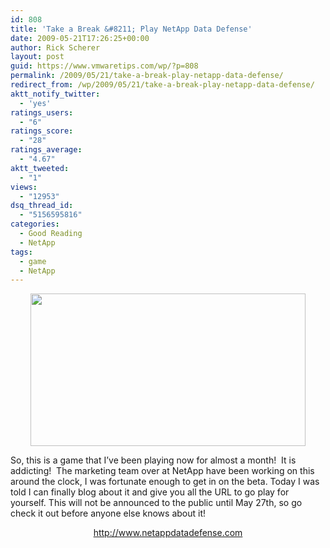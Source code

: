 ```yaml
---
id: 808
title: 'Take a Break &#8211; Play NetApp Data Defense'
date: 2009-05-21T17:26:25+00:00
author: Rick Scherer
layout: post
guid: https://www.vmwaretips.com/wp/?p=808
permalink: /2009/05/21/take-a-break-play-netapp-data-defense/
redirect_from: /wp/2009/05/21/take-a-break-play-netapp-data-defense/
aktt_notify_twitter:
  - 'yes'
ratings_users:
  - "6"
ratings_score:
  - "28"
ratings_average:
  - "4.67"
aktt_tweeted:
  - "1"
views:
  - "12953"
dsq_thread_id:
  - "5156595816"
categories:
  - Good Reading
  - NetApp
tags:
  - game
  - NetApp
---
```

<p style="text-align: center;">
  <img class="aligncenter size-full wp-image-809" title="ntapdefense" src="https://www.vmwaretips.com/wp-content/uploads/2009/05/ntapdefense.jpg" alt="" width="440" height="244" srcset="https://www.vmwaretips.com/wp-content/uploads/2009/05/ntapdefense.jpg 440w, https://www.vmwaretips.com/wp-content/uploads/2009/05/ntapdefense-300x166.jpg 300w" sizes="(max-width: 440px) 100vw, 440px" />
</p>

So, this is a game that I&#8217;ve been playing now for almost a month!  It is addicting!  The marketing team over at NetApp have been working on this around the clock, I was fortunate enough to get in on the beta. Today I was told I can finally blog about it and give you all the URL to go play for yourself. This will not be announced to the public until May 27th, so go check it out before anyone else knows about it!

<p style="text-align: center;">
  <a href="http://www.netappdatadefense.com" target="_blank">http://www.netappdatadefense.com</a>
</p>